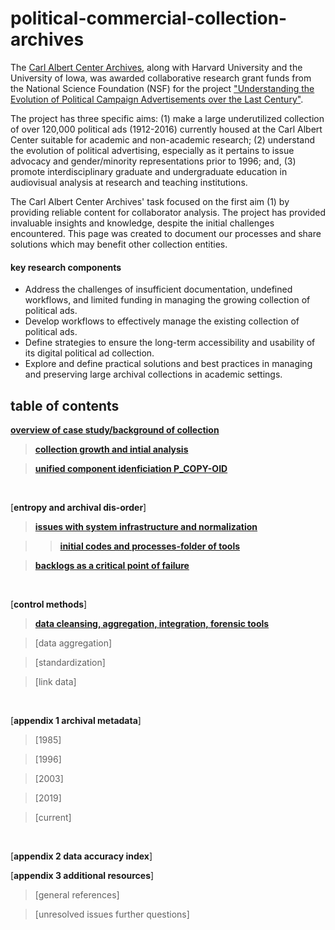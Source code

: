 # political-commercial-collection-archives


The [Carl Albert Center Archives](https://www.ou.edu/carlalbertcenter/congressional-collection), along with Harvard University and the University of Iowa, was awarded collaborative research grant funds from the National Science Foundation (NSF) for the project ["Understanding the Evolution of Political Campaign Advertisements over the Last Century"](https://s-lib024.lib.uiowa.edu/campaignvids/people.html).

The project has three specific aims: (1) make a large underutilized collection of  over 120,000 political ads (1912-2016) currently housed at the Carl Albert Center suitable for academic and non-academic research; (2) understand the evolution of political advertising, especially as it pertains to issue advocacy and gender/minority representations prior to 1996; and, (3) promote interdisciplinary graduate and undergraduate education in audiovisual analysis at research and teaching institutions. ​

The Carl Albert Center Archives' task focused on the first aim (1) by providing reliable content for collaborator analysis. The project has provided invaluable insights and knowledge, despite the initial challenges encountered. This page was created to document our processes and share solutions which may benefit other collection entities. 

#### **key research components**

- Address the challenges of insufficient documentation, undefined workflows, and limited funding in managing the growing collection of political ads.
- Develop workflows to effectively manage the existing collection of political ads.
- Define strategies to ensure the long-term accessibility and usability of its digital political ad collection.
- Explore and define practical solutions and best practices in managing and preserving large archival collections in academic settings.


## table of contents

[**overview of case study/background of collection**](https://github.com/prys0000/political-commercial-collection-archives/blob/main/documentation/case-study.md)

  > [**collection growth and intial analysis**](https://github.com/prys0000/political-commercial-collection-archives/blob/main/documentation/collection-growth-initial-analysis.md)

  > [**unified component idenficiation P_COPY-OID**](https://github.com/prys0000/political-commercial-collection-archives/blob/main/documentation/component-identification.md)

<br>

[**entropy and archival dis-order**]

  > [**issues with system infrastructure and normalization**](https://github.com/prys0000/political-commercial-collection-archives/blob/main/documentation/issues%20with%20system%20infrastructure%20and%20normalization.md)

  >> [**initial codes and processes-folder of tools**](https://github.com/prys0000/political-commercial-collection-archives/tree/main/initial-codes-processes) 

> [**backlogs as a critical point of failure**](https://github.com/prys0000/political-commercial-collection-archives/blob/main/documentation/backlogs.md)
<br>

[**control methods**]

> [**data cleansing, aggregation, integration, forensic tools**](https://github.com/prys0000/political-commercial-collection-archives/blob/main/documentation/control-methods.md)

> [data aggregation]

> [standardization]

> [link data]
<br>

[**appendix 1  archival metadata**]

> [1985]

> [1996]

> [2003]

> [2019]

> [current]
<br>

[**appendix 2 data accuracy index**]
<br>

[**appendix 3 additional resources**]

> [general references]

> [unresolved issues further questions]



#



